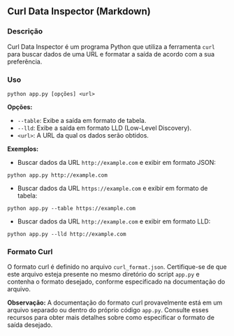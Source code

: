 ## Curl Data Inspector (Markdown)

### Descrição

Curl Data Inspector é um programa Python que utiliza a ferramenta `curl` para buscar dados de uma URL e formatar a saída de acordo com a sua preferência.

### Uso

```
python app.py [opções] <url>
```

**Opções:**

* `--table`: Exibe a saída em formato de tabela.
* `--lld`: Exibe a saída em formato LLD (Low-Level Discovery).
* `<url>`: A URL da qual os dados serão obtidos.

**Exemplos:**

* Buscar dados da URL `http://example.com` e exibir em formato JSON:

```
python app.py http://example.com
```

* Buscar dados da URL `https://example.com` e exibir em formato de tabela:

```
python app.py --table https://example.com
```

* Buscar dados da URL `http://example.com` e exibir em formato LLD:

```
python app.py --lld http://example.com
```

### Formato Curl

O formato curl é definido no arquivo `curl_format.json`. Certifique-se de que este arquivo esteja presente no mesmo diretório do script `app.py` e contenha o formato desejado, conforme especificado na documentação do arquivo.

**Observação:** A documentação do formato curl provavelmente está em um arquivo separado ou dentro do próprio código `app.py`. Consulte esses recursos para obter mais detalhes sobre como especificar o formato de saída desejado.

